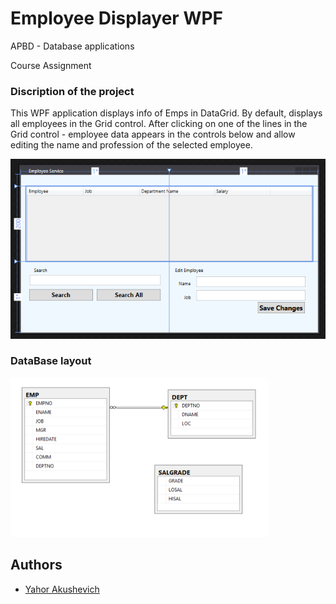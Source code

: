 # Employee Displayer WPF

APBD - Database applications

Course Assignment

### Discription of the project
This WPF application displays info of Emps in DataGrid. By default, displays all employees in the Grid control. After clicking on one of the lines in the Grid control - employee data appears in the controls below and allow editing the name and profession of the selected employee.


![Interface](/2.png)


### DataBase layout
![Interface](/3.png)


## Authors
* [Yahor Akushevich](https://www.linkedin.com/in/yahor-akushevich-4101ba110/)
